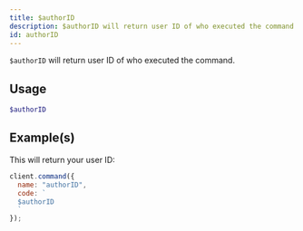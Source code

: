 ```yaml
---
title: $authorID
description: $authorID will return user ID of who executed the command.
id: authorID
---
```


`$authorID` will return user ID of who executed the command.

## Usage

```php
$authorID
```

## Example(s)

This will return your user ID:

```javascript
client.command({
  name: "authorID",
  code: `
  $authorID
  `
});
```

